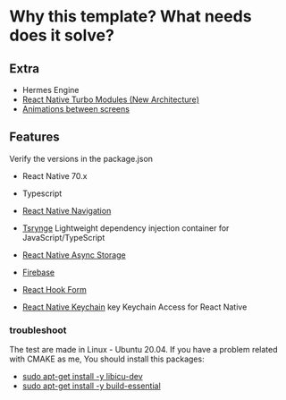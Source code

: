 # Why this template? What needs does it solve?

## Extra
- Hermes Engine
- [React Native Turbo Modules (New Architecture)](https://reactnative.dev/docs/the-new-architecture/landing-page)
- [Animations between screens](https://wix.github.io/react-native-navigation/docs/style-animations/)

## Features
Verify the versions in the package.json
- React Native 70.x
- Typescript
- [React Native Navigation](https://wix.github.io/react-native-navigation/docs/before-you-start/)
- [Tsrynge](https://github.com/Microsoft/tsyringe) Lightweight dependency injection container for JavaScript/TypeScript
- [React Native Async Storage](https://react-native-async-storage.github.io/async-storage/)
- [Firebase](https://rnfirebase.io/)
- [React Hook Form](https://react-hook-form.com/get-started#ReactNative)

- [React Native Keychain](https://github.com/oblador/react-native-keychain) key Keychain Access for React Native


### troubleshoot
The test are made in Linux - Ubuntu 20.04. If you have a problem related with CMAKE as me, You should install this packages: 
- [sudo apt-get install -y libicu-dev](https://stackoverflow.com/questions/72937332/task-reactandroidhermes-engineconfigurebuildforhermes-failed-react-native-new)
- [sudo apt-get install -y build-essential](https://stackoverflow.com/questions/6141608/cmake-make-program-not-found)
